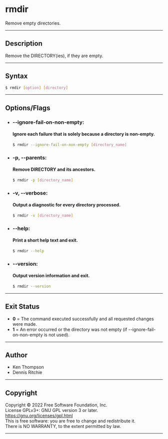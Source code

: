 # rmdir
Remove empty directories.

---

## Description
Remove the DIRECTORY(ies), if they are empty.

---

## Syntax
```bash
$ rmdir [option] [directory]
```

---

## Options/Flags
- ### --ignore-fail-on-non-empty:
  #### Ignore each failure that is solely because a directory is non-empty.
    ```bash
    $ rmdir --ignore-fail-on-non-empty [directory_name]
    ```
- ### -p, --parents:
  #### Remove DIRECTORY and its ancestors.
    ```bash
    $ rmdir -p [directory_name]
    ```
- ### -v, --verbose:
  #### Output a diagnostic for every directory processed.
    ```bash
    $ rmdir -v [directory_name]
    ```
- ### --help:
  #### Print a short help text and exit.
    ```bash
    $ rmdir --help
    ```
- ### --version:
  #### Output version information and exit.
    ```bash
    $ rmdir --version
    ```

---

## Exit Status
- **0** = The command executed successfully and all requested changes were made.
- **1** = An error occurred or the directory was not empty (if --ignore-fail-on-non-empty is not used).

---


## Author
- Ken Thompson
- Dennis Ritchie

---

## Copyright
Copyright © 2022 Free Software Foundation, Inc. <br/>
License GPLv3+: GNU GPL version 3 or later. <br/>
https://gnu.org/licenses/gpl.html <br/>
This is free software: you are free to change and redistribute it. <br/>
There is NO WARRANTY, to the extent permitted by law. <br/>

---
